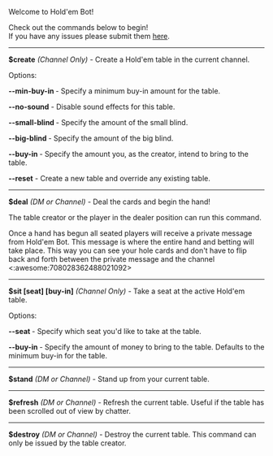 Welcome to Hold'em Bot!

Check out the commands below to begin!  
If you have any issues please submit them [here](https://github.com/chevtek/holdem-bot/issues).

---------------

**$create** _(Channel Only)_ - Create a Hold'em table in the current channel.

Options:

**--min-buy-in <number>** - Specify a minimum buy-in amount for the table.

**--no-sound** - Disable sound effects for this table.

**--small-blind <number>** - Specify the amount of the small blind.

**--big-blind <number>** - Specify the amount of the big blind.

**--buy-in <number>** - Specify the amount you, as the creator, intend to bring to the table.

**--reset** - Create a new table and override any existing table.

---------------

**$deal** _(DM or Channel)_ - Deal the cards and begin the hand!

The table creator or the player in the dealer position can run this command.

Once a hand has begun all seated players will receive a private message from Hold'em Bot. This message is where the entire hand and betting will take place. This way you can see your hole cards and don't have to flip back and forth between the private message and the channel <:awesome:708028362488021092>

---------------

**$sit [seat] [buy-in]** _(Channel Only)_ - Take a seat at the active Hold'em table.

Options:

**--seat <number>** - Specify which seat you'd like to take at the table.

**--buy-in <number>** - Specify the amount of money to bring to the table. Defaults to the minimum buy-in for the table.

---------------

**$stand** _(DM or Channel)_ - Stand up from your current table.

---------------

**$refresh** _(DM or Channel)_ - Refresh the current table. Useful if the table has been scrolled out of view by chatter.

---------------

**$destroy** _(DM or Channel)_ - Destroy the current table. This command can only be issued by the table creator.